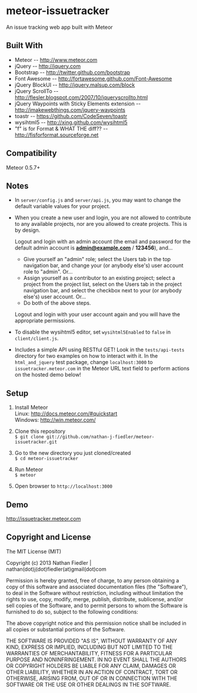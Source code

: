 meteor-issuetracker
===================


An issue tracking web app built with Meteor


Built With
-------------------
* Meteor -- http://www.meteor.com
* jQuery -- http://jquery.com
* Bootstrap -- http://twitter.github.com/bootstrap
* Font Awesome -- http://fortawesome.github.com/Font-Awesome
* jQuery BlockUI -- http://jquery.malsup.com/block
* jQuery ScrollTo -- http://flesler.blogspot.com/2007/10/jqueryscrollto.html
* jQuery Waypoints with Sticky Elements extension -- http://imakewebthings.com/jquery-waypoints
* toastr -- https://github.com/CodeSeven/toastr
* wysihtml5 -- http://xing.github.com/wysihtml5
* "f" is for Format & WHAT THE diff?? -- http://fisforformat.sourceforge.net  


Compatibility
-------------------
Meteor 0.5.7+  


Notes
-------------------
* In `server/config.js` and `server/api.js`, you may want to change the default variable values for your project.

* When you create a new user and login, you are not allowed to contribute to any available projects, nor are you allowed to create projects. This is by design.

  Logout and login with an admin account (the email and password for the default admin account is **admin@example.com** / **123456**), and...
  
    * Give yourself an "admin" role; select the Users tab in the top navigation bar, and change your (or anybody else's) user account role to "admin". Or...
    * Assign yourself as a contributor to an existing project; select a project from the project list, select on the Users tab in the project navigation bar, and select the checkbox next to your (or anybody else's) user account. Or...
    * Do both of the above steps.  
  
  Logout and login with your user account again and you will have the appropriate permissions.

* To disable the wysihtml5 editor, set `wysihtml5Enabled` to `false` in `client/client.js`.

* Includes a simple API using RESTful GET! Look in the `tests/api-tests` directory for two examples on how to interact with it. In the `html_and_jquery` test package, change `localhost:3000` to `issuetracker.meteor.com` in the Meteor URL text field to perform actions on the hosted demo below!


Setup
-------------------
1. Install Meteor  
Linux: http://docs.meteor.com/#quickstart  
Windows: http://win.meteor.com/  

2. Clone this repository  
      `$ git clone git://github.com/nathan-j-fiedler/meteor-issuetracker.git`  

3. Go to the new directory you just cloned/created  
      `$ cd meteor-issuetracker`  

4. Run Meteor  
      `$ meteor`  

5. Open browser to `http://localhost:3000`  


Demo
-------------------
http://issuetracker.meteor.com


Copyright and License
-------------------
The MIT License (MIT)

Copyright (c) 2013 Nathan Fiedler | nathan(dot)j(dot)fiedler(at)gmail(dot)com

Permission is hereby granted, free of charge, to any person obtaining a copy of this software and associated documentation files (the "Software"), to deal in the Software without restriction, including without limitation the rights to use, copy, modify, merge, publish, distribute, sublicense, and/or sell copies of the Software, and to permit persons to whom the Software is furnished to do so, subject to the following conditions:

The above copyright notice and this permission notice shall be included in all copies or substantial portions of the Software.

THE SOFTWARE IS PROVIDED "AS IS", WITHOUT WARRANTY OF ANY KIND, EXPRESS OR IMPLIED, INCLUDING BUT NOT LIMITED TO THE WARRANTIES OF MERCHANTABILITY, FITNESS FOR A PARTICULAR PURPOSE AND NONINFRINGEMENT. IN NO EVENT SHALL THE AUTHORS OR COPYRIGHT HOLDERS BE LIABLE FOR ANY CLAIM, DAMAGES OR OTHER LIABILITY, WHETHER IN AN ACTION OF CONTRACT, TORT OR OTHERWISE, ARISING FROM, OUT OF OR IN CONNECTION WITH THE SOFTWARE OR THE USE OR OTHER DEALINGS IN THE SOFTWARE.
